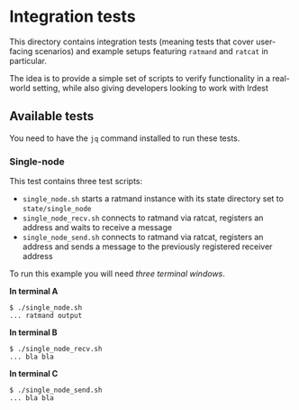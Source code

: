 # Integration tests

This directory contains integration tests (meaning tests that cover
user-facing scenarios) and example setups featuring `ratmand` and
`ratcat` in particular.

The idea is to provide a simple set of scripts to verify functionality
in a real-world setting, while also giving developers looking to work
with Irdest


## Available tests

You need to have the `jq` command installed to run these tests.

### Single-node

This test contains three test scripts:

* `single_node.sh` starts a ratmand instance with its state directory
  set to `state/single_node`
* `single_node_recv.sh` connects to ratmand via ratcat, registers an
  address and waits to receive a message
* `single_node_send.sh` connects to ratmand via ratcat, registers an
  address and sends a message to the previously registered receiver
  address

To run this example you will need _three terminal windows_.

**In terminal A**

```console
$ ./single_node.sh
... ratmand output
```

**In terminal B**

```console
$ ./single_node_recv.sh
... bla bla
```

**In terminal C**

```console
$ ./single_node_send.sh
... bla bla
```

